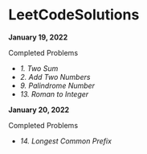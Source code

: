 # LeetCodeSolutions

**January 19, 2022**

Completed Problems
 - _1. Two Sum_
 - _2. Add Two Numbers_
 - _9. Palindrome Number_
 - _13. Roman to Integer_

**January 20, 2022**

Completed Problems
- _14. Longest Common Prefix_
